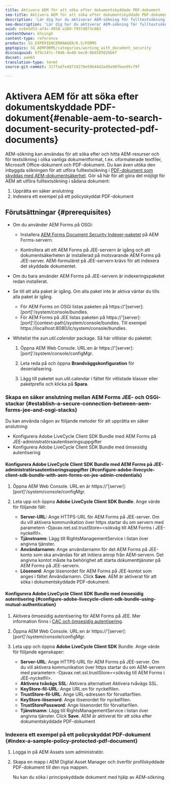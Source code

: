 ```yaml
---
title: Aktivera AEM för att söka efter dokumentskyddade PDF-dokument
seo-title: Aktivera AEM för att söka efter dokumentskyddade PDF-dokument
description: 'Lär dig hur du aktiverar AEM-sökning för fulltextsökning i DRM-skyddade PDF-dokument.  '
seo-description: 'Lär dig hur du aktiverar AEM-sökning för fulltextsökning i DRM-skyddade PDF-dokument.  '
uuid: ec6e5d53-a74c-4958-a389-7937d073c083
contentOwner: khsingh
content-type: reference
products: SG_EXPERIENCEMANAGER/6.5/FORMS
geptopics: SG_AEMFORMS/categories/working_with_document_security
discoiquuid: b79c147c-f846-4e48-bec0-8b658502bb6f
docset: aem65
translation-type: tm+mt
source-git-commit: 317fadfe48724270e59644d2ed9a90fbee95cf9f

---
```



# Aktivera AEM för att söka efter dokumentskyddade PDF-dokument{#enable-aem-to-search-document-security-protected-pdf-documents}

AEM-sökning kan användas för att söka efter och hitta AEM-resurser och för textsökning i olika vanliga dokumentformat, t.ex. oformaterade textfiler, Microsoft Office-dokument och PDF-dokument. Du kan även utöka den inbyggda sökningen för att utföra fulltextsökning i [PDF-dokument som skyddas med AEM-dokumentsäkerhet](../../forms/using/admin-help/document-security.md). Gör så här för att göra det möjligt för AEM att utföra fulltextsökning i sådana dokument:

1. Upprätta en säker anslutning
1. Indexera ett exempel på ett policyskyddat PDF-dokument

## Förutsättningar {#prerequisites}

* Om du använder AEM Forms på OSGi:

   * Installera [AEM Forms Document Security Indexer-paketet](https://helpx.adobe.com/aem-forms/kb/aem-forms-releases.html) på AEM Forms-servern.

   * Kontrollera att ett AEM Forms på JEE-servern är igång och att dokumentsäkerheten är installerad på motsvarande AEM Forms på JEE-server. AEM-formuläret på JEE-servern krävs för att indexera det skyddade dokumentet.

* Om du bara använder AEM Forms på JEE-servern är indexeringspaketet redan installerat.
* Se till att alla paket är igång. Om alla paket inte är aktiva väntar du tills alla paket är igång.

   * För AEM Forms on OSGi listas paketen på https://&#39;[server]:[port]&#39;/system/console/bundles.
   * För AEM Forms på JEE listas paketen på https://&#39;[server]:[port]&#39;/[context-path]/system/console/bundles. Till exempel https://localhost:8080/lc/system/console/bundles.

* Whitelist the *sun.util.calendar* package. Så här vitlistar du paketet:

   1. Öppna AEM Web Console. URL:en är https://&#39;[server]:[port]&#39;/system/console/configMgr.
   1. Leta reda på och öppna **Brandväggskonfiguration** för deserialisering.

   1. Lägg till paketet sun.util.calendar i fältet för vitlistade klasser eller paketprefix och klicka på **Spara**.

### Skapa en säker anslutning mellan AEM Forms JEE- och OSGi-stackar {#establish-a-secure-connection-between-aem-forms-jee-and-osgi-stacks}

Du kan använda någon av följande metoder för att upprätta en säker anslutning:

* Konfigurera Adobe LiveCycle Client SDK Bundle med AEM Forms på JEE-administratörsautentiseringsuppgifter
* Konfigurera Adobe LiveCycle Client SDK Bundle med ömsesidig autentisering

#### Konfigurera Adobe LiveCycle Client SDK Bundle med AEM Forms på JEE-administratörsautentiseringsuppgifter {#configure-adobe-livecycle-client-sdk-bundle-with-aem-forms-on-jee-admin-credentials}

1. Öppna AEM Web Console. URL:en är https://&#39;[server]:[port]&#39;/system/console/configMgr.
1. Leta upp och öppna **Adobe LiveCycle Client SDK Bundle**. Ange värde för följande fält:

   * **Server-URL:** Ange HTTPS-URL för AEM Forms på JEE-server. Om du vill aktivera kommunikation över https startar du om servern med parametern -Djavax.net.ssl.trustStore=&lt;sökväg till AEM Forms i JEE-nyckelfil>.
   * **Tjänstnamn**: Lägg till RightsManagementService i listan över angivna tjänster.
   * **Användarnamn:** Ange användarnamn för det AEM Forms på JEE-konto som ska användas för att initiera anrop från AEM-servern. Det angivna kontot måste ha behörighet att starta dokumenttjänster på AEM Forms på JEE-servern.
   * **Lösenord**: Ange lösenordet för AEM Forms på JEE-kontot som anges i fältet Användarnamn.
   Click **Save**. AEM är aktiverat för att söka i dokumentskyddade PDF-dokument.

#### Konfigurera Adobe LiveCycle Client SDK Bundle med ömsesidig autentisering {#configure-adobe-livecycle-client-sdk-bundle-using-mutual-authentication}

1. Aktivera ömsesidig autentisering för AEM Forms på JEE. Mer information finns i [CAC och ömsesidig autentisering](https://helpx.adobe.com/livecycle/kb/cac-mutual-authentication.html).
1. Öppna AEM Web Console. URL:en är https://&#39;[server]:[port]&#39;/system/console/configMgr.
1. Leta upp och öppna **Adobe LiveCycle Client SDK** Bundle. Ange värde för följande egenskaper:

   * **Server-URL**: Ange HTTPS-URL för AEM Forms på JEE-server. Om du vill aktivera kommunikation över https startar du om AEM-servern med parametern -Djavax.net.ssl.trustStore=&lt;sökväg till AEM Forms i JEE-nyckelfil>.
   * **Aktivera tvåvägs SSL**: Aktivera alternativet Aktivera tvåvägs SSL.
   * **KeyStore-fil-URL**: Ange URL:en för nyckelfilen.
   * **TrustStore-fil-URL**: Ange URL-adressen för förvaltarfilen.
   * **KeyStore-lösenord**: Ange lösenordet för nyckelfilen.
   * **TrustStorePassword**: Ange lösenordet för förvaltarfilen.
   * **Tjänstnamn**: Lägg till RightsManagementService i listan över angivna tjänster.
   Click **Save**. AEM är aktiverat för att söka efter dokumentskyddade PDF-dokument

### Indexera ett exempel på ett policyskyddat PDF-dokument {#index-a-sample-policy-protected-pdf-document}

1. Logga in på AEM Assets som administratör.
1. Skapa en mapp i AEM Digital Asset Manager och överför profilskyddade PDF-dokument till den nya mappen.

   Nu kan du söka i principskyddade dokument med hjälp av AEM-sökning.

